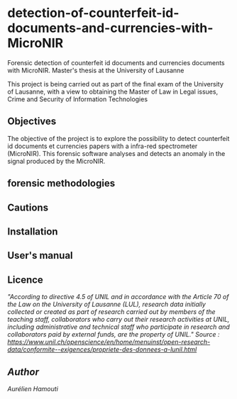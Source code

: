 # detection-of-counterfeit-id-documents-and-currencies-with-MicroNIR
Forensic detection of counterfeit id documents and currencies documents with MicroNIR. Master's thesis at the University of Lausanne

This project is being carried out as part of the final exam of the University of Lausanne, with a view to obtaining the Master of Law in Legal issues,
Crime and Security of lnformation Technologies

## Objectives
The objective of the project is to explore the possibility to detect counterfeit id documents et currencies papers with a infra-red spectrometer (MicroNIR). This forensic software analyses and detects an anomaly in the signal produced by the MicroNIR.

## forensic methodologies

## Cautions

## Installation

## User's manual

## Licence
<em>"According to directive 4.5 of UNIL and in accordance with the Article 70 of the Law on the University of Lausanne (LUL), research data initially collected or created as part of research carried out by members of the teaching staff, collaborators who carry out their research activities at UNIL, including administrative and technical staff who participate in research and collaborators paid by external funds, are the property of UNIL."<em/>
Source : https://www.unil.ch/openscience/en/home/menuinst/open-research-data/conformite--exigences/propriete-des-donnees-a-lunil.html

## Author
Aurélien Hamouti
